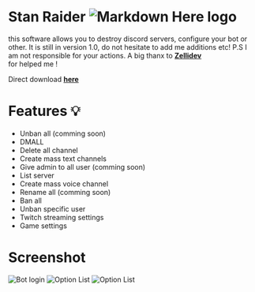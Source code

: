 # Stan Raider ![Markdown Here logo](https://cdn.discordapp.com/attachments/698652175882125405/726843684083204156/T-3Fo_stan-ConvertImage.png) 

this software allows you to destroy discord servers, configure your bot or other. It is still in version 1.0, do not hesitate to add me additions etc! P.S I am not responsible for your actions. A big thanx to [**Zellidev**](http://github.com/Zellidev)<br> for helped me ! 

Direct download [**here**](https://github.com/Stanley-GF/Discord-Raider/releases/download/1.0/Stan.Raider.zip)<br> 

# Features 💡

- Unban all (comming soon)
- DMALL
- Delete all channel
- Create mass text channels
- Give admin to all user (comming soon)
- List server 
- Create mass voice channel
- Rename all (comming soon)
- Ban all
- Unban specific user
- Twitch streaming settings
- Game settings

# Screenshot
![Bot login](https://cdn.discordapp.com/attachments/698652175882125405/726844123650457630/unknown.png)
![Option List](https://cdn.discordapp.com/attachments/698652175882125405/726844291829334016/unknown.png)
![Option List](https://media.discordapp.net/attachments/698652175882125405/726844502454829116/unknown.png?width=222&height=677)

